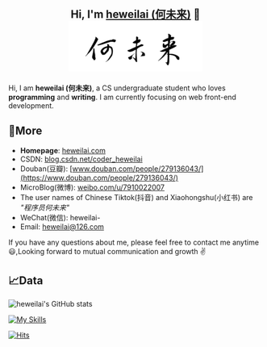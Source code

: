 <h2 align="center">
	Hi, I'm <a href="http://heweilai.com/" target="_blank">heweilai (何未来)</a> 👋<br>
	<a href="http://heweilai.com/" target="_blank"><img src="https://raw.githubusercontent.com/he-weilai/he-weilai/main/Signature-of-heweilai-Chinese-name.jpg" height="100px" style="margin-bottom:-1px"></a>
</h2>

Hi, I am <strong>heweilai (何未来)</strong>, a CS undergraduate student who loves <strong>programming</strong> and <strong>writing</strong>. I am currently focusing on web front-end development.

## 🔗More

- <strong>Homepage</strong>: [heweilai.com](http://heweilai.com)
- CSDN: [blog.csdn.net/coder_heweilai](https://so.csdn.net/so/search?q=%E7%A8%8B%E5%BA%8F%E5%91%98%E4%BD%95%E6%9C%AA%E6%9D%A5&t=userinfo&u=&urw=)
- Douban(豆瓣): [www.douban.com/people/279136043/](https://www.douban.com/people/279136043/)
- MicroBlog(微博): [weibo.com/u/7910022007](https://weibo.com/u/7910022007)
- The user names of Chinese Tiktok(抖音) and Xiaohongshu(小红书) are _"程序员何未来"_
- WeChat(微信): heweilai-
- Email: [heweilai@126.com](mailto:heweilai@126.com)

If you have any questions about me, please feel free to contact me anytime 😃,Looking forward to mutual communication and growth ✌️

## 📈Data

![heweilai's GitHub stats](https://github-readme-stats.vercel.app/api?username=he-weilai&show_icons=true&count_private=true&hide_border=true&include_all_commits=true&layout=compact)

[![My Skills](https://skillicons.dev/icons?i=java,c,cpp,python,html,css,js,git,linux,windows,idea,eclipse,vscode,md&theme=light)](https://skillicons.dev)

[![Hits](https://hits.seeyoufarm.com/api/count/incr/badge.svg?url=https%3A%2F%2Fgithub.com%2Fhe-weilai&count_bg=%23CB2AF1&title_bg=%23323FE1&icon=&icon_color=%23E7E7E7&title=GitHub+Viewers&edge_flat=false)](https://hits.seeyoufarm.com)
